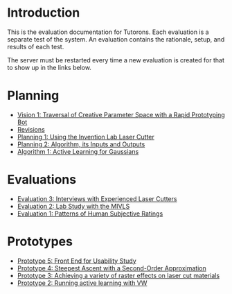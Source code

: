 # Introduction

This is the evaluation documentation for Tutorons.  Each evaluation is a separate test of the system.  An evaluation contains the rationale, setup, and results of each test.

The server must be restarted every time a new evaluation is created for that to show up in the links below.


# Planning

* [Vision 1: Traversal of Creative Parameter Space with a Rapid Prototyping Bot](planning/vis1)
* [Revisions](planning/rev)
* [Planning 1: Using the Invention Lab Laser Cutter](planning/planning2)
* [Planning 2: Algorithm, its Inputs and Outputs](planning/planning1)
* [Algorithm 1: Active Learning for Gaussians](planning/alg1)

# Evaluations

* [Evaluation 3: Interviews with Experienced Laser Cutters](eval/eval3)
* [Evaluation 2: Lab Study with the MIVLS](eval/eval2)
* [Evaluation 1: Patterns of Human Subjective Ratings](eval/eval1)

# Prototypes

* [Prototype 5: Front End for Usability Study](proto/proto5)
* [Prototype 4: Steepest Ascent with a Second-Order Approximation](proto/proto4)
* [Prototype 3: Achieving a variety of raster effects on laser cut materials](proto/proto3)
* [Prototype 2: Running active learning with VW](proto/proto2)
